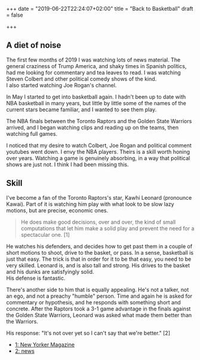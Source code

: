 +++
date = "2019-06-22T22:24:07+02:00"
title = "Back to Basketball"
draft = false

+++

## A diet of noise

The first few months of 2019 I was watching lots of news material. The general
craziness of Trump America, and shaky times in Spanish politics, had me looking for
commentary and tea leaves to read. I was watching Steven Colbert and other
political comedy shows of the kind.<br/>
I also started watching Joe Rogan's channel.

In May I started to get into basketball again. I hadn't been up to date
with NBA basketball in many years, but little by little some of the names of the current
stars became familiar, and I wanted to see them play.

The NBA finals between the Toronto Raptors and the Golden State Warriors arrived,
and I began watching clips and reading up on the teams, then watching full games.

I noticed that my desire to watch Colbert, Joe Rogan and political comment youtubes
went down. I envy the NBA players. Theirs is a skill worth honing over years.
Watching a game is genuinely absorbing, in a way that political shows are
just not. I think I had been missing this.

## Skill

I've become a fan of the Toronto Raptors's star, Kawhi Leonard (pronounce Kawai).
Part of it is watching him play with what look to be slow lazy motions,
but are precise, economic ones.

> He does make good decisions, over and over, the kind of small computations that
> let him make a solid play and prevent the need for a spectacular one. [1]

He watches his defenders, and decides how to get past them in a couple of short motions
to shoot, drive to the basket, or pass. In a sense, basketball is just that easy. The trick
is that in order for it to be that easy, you need to be very skilled. Leonard is, and is also
tall and strong. His drives to the basket and his dunks are satisfyingly solid.<br/>
His defense is fantastic.

There's another side to him that is equally appealing. He's not a talker, not an ego,
and not a preachy "humble" person. Time and again he is
asked for commentary or hypothesis, and he responds with something short and concrete.
After the Raptors took a 3-1 game advantage in the finals against the Golden State Warriors,
Leonard was asked what made them better than the Warriors.

His response: "It's not over yet so I can't say that we're better." [2]

* [1: New Yorker Magazine](https://www.newyorker.com/sports/sporting-scene/the-exquisite-physics-of-kawhi-leonard-and-the-gravity-of-the-nba-finals)
* [2: news](https://streamable.com/5cgbx)